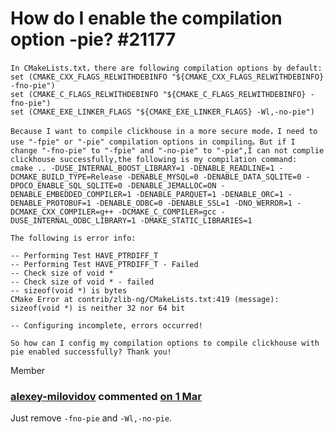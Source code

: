 # How do I enable the compilation option -pie? #21177

```shell
In CMakeLists.txt，there are following compilation options by default:
set (CMAKE_CXX_FLAGS_RELWITHDEBINFO "${CMAKE_CXX_FLAGS_RELWITHDEBINFO} -fno-pie")
set (CMAKE_C_FLAGS_RELWITHDEBINFO "${CMAKE_C_FLAGS_RELWITHDEBINFO} -fno-pie")
set (CMAKE_EXE_LINKER_FLAGS "${CMAKE_EXE_LINKER_FLAGS} -Wl,-no-pie")

Because I want to compile clickhouse in a more secure mode，I need to use "-fpie" or "-pie" compilation options in compiling。But if I change "-fno-pie" to "-fpie" and "-no-pie" to "-pie",I can not complie clickhouse successfully,the following is my compilation command:
cmake .. -DUSE_INTERNAL_BOOST_LIBRARY=1 -DENABLE_READLINE=1 -DCMAKE_BUILD_TYPE=Release -DENABLE_MYSQL=0 -DENABLE_DATA_SQLITE=0 -DPOCO_ENABLE_SQL_SQLITE=0 -DENABLE_JEMALLOC=ON -DENABLE_EMBEDDED_COMPILER=1 -DENABLE_PARQUET=1 -DENABLE_ORC=1 -DENABLE_PROTOBUF=1 -DENABLE_ODBC=0 -DENABLE_SSL=1 -DNO_WERROR=1 -DCMAKE_CXX_COMPILER=g++ -DCMAKE_C_COMPILER=gcc -DUSE_INTERNAL_ODBC_LIBRARY=1 -DMAKE_STATIC_LIBRARIES=1

The following is error info:

-- Performing Test HAVE_PTRDIFF_T
-- Performing Test HAVE_PTRDIFF_T - Failed
-- Check size of void *
-- Check size of void * - failed
-- sizeof(void *) is bytes
CMake Error at contrib/zlib-ng/CMakeLists.txt:419 (message):
sizeof(void *) is neither 32 nor 64 bit

-- Configuring incomplete, errors occurred!

So how can I config my compilation options to compile clickhouse with pie enabled successfully? Thank you!
```



Member

### **[alexey-milovidov](https://github.com/alexey-milovidov)** commented [on 1 Mar](https://github.com/ClickHouse/ClickHouse/issues/21177#issuecomment-787539891)

Just remove `-fno-pie` and `-Wl,-no-pie`.

